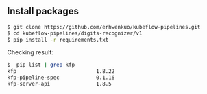 
## Install packages

```bash
$ git clone https://github.com/erhwenkuo/kubeflow-pipelines.git
$ cd kubeflow-pipelines/digits-recognizer/v1
$ pip install -r requirements.txt
```

Checking result:

```bash
$  pip list | grep kfp
kfp                          1.8.22
kfp-pipeline-spec            0.1.16
kfp-server-api               1.8.5
```

